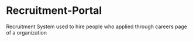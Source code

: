 # Recruitment-Portal
Recruitment System used to hire people who applied through careers page of a organization
